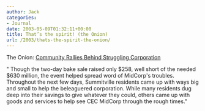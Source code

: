 ```yaml
---
author: Jack
categories:
- Journal
date: 2003-05-09T01:32:11+00:00
title: That’s the spirit! (the Onion)
url: /2003/thats-the-spirit-the-onion/
---
```


The Onion: [Community Rallies Behind Struggling Corporation][1]

" Though the two-day bake sale raised only $258, well short of the needed $630 million, the event helped spread word of MidCorp's troubles. Throughout the next few days, Summitville residents came up with ways big and small to help the beleaguered corporation. While many residents dug deep into their savings to give whatever they could, others came up with goods and services to help see CEC MidCorp through the rough times."

 [1]: http://www.theonion.com/onion3815/community_rallies.html